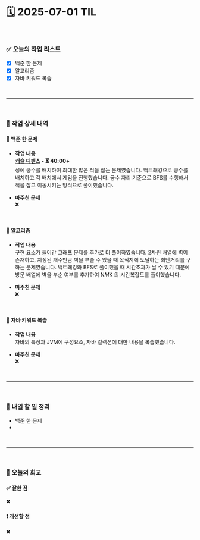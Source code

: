 # 🗓️ 2025-07-01 TIL

<br>

### ✅ 오늘의 작업 리스트  
- [x] 백준 한 문제
- [x] 알고리즘
- [x] 자바 키워드 복습

<br>

---

<br>

### 📌 작업 상세 내역  

#### 🔹 백준 한 문제
- **작업 내용**<br>
**[캐슬 디펜스](https://www.acmicpc.net/problem/17135) - ⏳ 40:00+**<br>
성에 궁수를 배치하여 최대한 많은 적을 잡는 문제였습니다. 백트래킹으로 궁수를 배치하고 각 배치에서 게임을 진행했습니다. 궁수 자리 기준으로 BFS를 수행해서 적을 잡고 이동시키는 방식으로 풀이했습니다.

- **마주친 문제**<br>
❌

<br>

#### 🔹 알고리즘
- **작업 내용**<br>
구현 요소가 들어간 그래프 문제를 추가로 더 풀이하였습니다. 2차원 배열에 벽이 존재하고, 지정된 개수만큼 벽을 부술 수 있을 때 목적지에 도달하는 최단거리를 구하는 문제였습니다. 백트래킹와 BFS로 풀이했을 때 시간초과가 날 수 있기 때문에 방문 배열에 벽을 부순 여부를 추가하여 N*M*K 의 시간복잡도를 풀이했습니다.

- **마주친 문제**<br>
❌

<br>

#### 🔹 자바 키워드 복습
- **작업 내용**<br>
자바의 특징과 JVM에 구성요소, 자바 컬렉션에 대한 내용을 복습했습니다.

- **마주친 문제**<br>
❌


<br>

---

<br>

### 🚀 내일 할 일 정리  

- 백준 한 문제
- 

<br>

---

<br>

### 🧐 오늘의 회고  

#### ✅ 잘한 점
❌

#### ❗ 개선할 점
❌

<br><br><br>